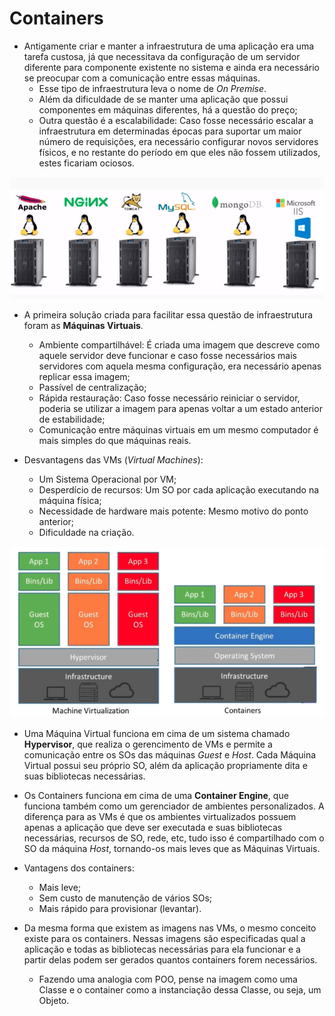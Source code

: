 # Containers

- Antigamente criar e manter a infraestrutura de uma aplicação era uma tarefa custosa, já que necessitava da configuração de um servidor diferente para componente existente no sistema e ainda era necessário se preocupar com a comunicação entre essas máquinas.
  - Esse tipo de infraestrutura leva o nome de *On Premise*.
  - Além da dificuldade de se manter uma aplicação que possui componentes em máquinas diferentes, há a questão do preço;
  - Outra questão é a escalabilidade: Caso fosse necessário escalar a infraestrutura em determinadas épocas para suportar um maior número de requisições, era necessário configurar novos servidores físicos, e no restante do período em que eles não fossem utilizados, estes ficariam ociosos.

![Infraestrutura On Premise](Imagens/Infraestrutura%20On%20Premise.png)

- A primeira solução criada para facilitar essa questão de infraestrutura foram as **Máquinas Virtuais**.
  - Ambiente compartilhável: É criada uma imagem que descreve como aquele servidor deve funcionar e caso fosse necessários mais servidores com aquela mesma configuração, era necessário apenas replicar essa imagem;
  - Passível de centralização;
  - Rápida restauração: Caso fosse necessário reiniciar o servidor, poderia se utilizar a imagem para apenas voltar a um estado anterior de estabilidade;
  - Comunicação entre máquinas virtuais em um mesmo computador é mais simples do que máquinas reais.

- Desvantagens das VMs (*Virtual Machines*):
  - Um Sistema Operacional por VM;
  - Desperdício de recursos: Um SO por cada aplicação executando na máquina física;
  - Necessidade de hardware mais potente: Mesmo motivo do ponto anterior;
  - Dificuldade na criação.

![VMs x Containers](Imagens/VMs%20x%20Containers.png)

- Uma Máquina Virtual funciona em cima de um sistema chamado **Hypervisor**, que realiza o gerencimento de VMs e permite a comunicação entre os SOs das máquinas *Guest* e *Host*. Cada Máquina Virtual possui seu próprio SO, além da aplicação propriamente dita e suas bibliotecas necessárias.

- Os Containers funciona em cima de uma **Container Engine**, que funciona também como um gerenciador de ambientes personalizados. A diferença para as VMs é que os ambientes virtualizados possuem apenas a aplicação que deve ser executada e suas bibliotecas necessárias, recursos de SO, rede, etc, tudo isso é compartilhado com o SO da máquina *Host*, tornando-os mais leves que as Máquinas Virtuais.

- Vantagens dos containers:
  - Mais leve;
  - Sem custo de manutenção de vários SOs;
  - Mais rápido para provisionar (levantar).

- Da mesma forma que existem as imagens nas VMs, o mesmo conceito existe para os containers. Nessas imagens são especificadas qual a aplicação e todas as bibliotecas necessárias para ela funcionar e a partir delas podem ser gerados quantos containers forem necessários.
  - Fazendo uma analogia com POO, pense na imagem como uma Classe e o container como a instanciação dessa Classe, ou seja, um Objeto.
